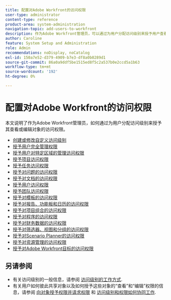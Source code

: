 ```yaml
---
title: 配置对Adobe Workfront的访问权限
user-type: administrator
content-type: reference
product-area: system-administration
navigation-topic: add-users-to-workfront
description: 作为Adobe Workfront管理员，可以通过为用户分配访问级别来授予用户查看或编辑对象的权限。
author: Caroline
feature: System Setup and Administration
role: Admin
recommendations: noDisplay, noCatalog
exl-id: 150a7e52-d379-4909-b7e3-df8a0b0289d1
source-git-commit: 86a0a9ddf5be1515ed8f5c2a537b0e2ccd5a1b63
workflow-type: tm+mt
source-wordcount: '192'
ht-degree: 0%

---
```


# 配置对Adobe Workfront的访问权限

本文说明了作为Adobe Workfront管理员，如何通过为用户分配访问级别来授予其查看或编辑对象的访问权限。

* [创建或修改自定义访问级别](../../../administration-and-setup/add-users/configure-and-grant-access/create-modify-access-levels.md)
* [授予用户完全管理权限](../../../administration-and-setup/add-users/configure-and-grant-access/grant-a-user-full-administrative-access.md)
* [授予用户对特定区域的管理访问权限](../../../administration-and-setup/add-users/configure-and-grant-access/grant-users-admin-access-certain-areas.md)
* [授予项目访问权限](../../../administration-and-setup/add-users/configure-and-grant-access/grant-access-projects.md)
* [授予任务访问权限](../../../administration-and-setup/add-users/configure-and-grant-access/grant-access-tasks.md)
* [授予对问题的访问权限](../../../administration-and-setup/add-users/configure-and-grant-access/grant-access-issues.md)
* [授予对文档的访问权限](../../../administration-and-setup/add-users/configure-and-grant-access/grant-access-documents.md)
* [授予用户访问权限](../../../administration-and-setup/add-users/configure-and-grant-access/grant-access-other-users.md)
* [授予团队访问权限](../../../administration-and-setup/add-users/configure-and-grant-access/grant-access-teams.md)
* [授予对模板的访问权限](../../../administration-and-setup/add-users/configure-and-grant-access/grant-access-templates.md)
* [授予对报告、功能板和日历的访问权限](../../../administration-and-setup/add-users/configure-and-grant-access/grant-access-reports-dashboards-calendars.md)
* [授予对项目组合的访问权限](../../../administration-and-setup/add-users/configure-and-grant-access/grant-access-portfolios.md)
* [授予对程序的访问权限](../../../administration-and-setup/add-users/configure-and-grant-access/grant-access-programs.md)
* [授予对财务数据的访问权限](../../../administration-and-setup/add-users/configure-and-grant-access/grant-access-financial.md)
* [授予对筛选器、视图和分组的访问权限](../../../administration-and-setup/add-users/configure-and-grant-access/grant-access-fvg.md)
* [授予对Scenario Planner的访问权限](../../../administration-and-setup/add-users/configure-and-grant-access/grant-access-sp.md)
* [授予对资源管理的访问权限](../../../administration-and-setup/add-users/configure-and-grant-access/grant-access-resource-management.md)
* [授予对Adobe Workfront目标的访问权限](../../../administration-and-setup/add-users/configure-and-grant-access/grant-access-goals.md)

## 另请参阅

* 有关访问级别的一般信息，请参阅 [访问级别的工作方式](../../../administration-and-setup/add-users/access-levels-and-object-permissions/access-levels.md).
* 有关用户如何彼此共享对象以及如何授予这些对象的“查看”和“编辑”权限的信息，请参阅 [向对象授予权限并请求权限](../../../workfront-basics/grant-and-request-access-to-objects/grant-and-request-access-to-objects.md) 和 [访问级别和权限如何协同工作](../../../administration-and-setup/add-users/access-levels-and-object-permissions/how-access-levels-permissions-work-together.md).

